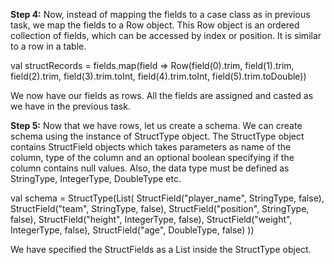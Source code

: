 
**Step 4:** Now, instead of mapping the fields to a case class as in previous task, we map the fields to a Row object. This Row object is an ordered collection of fields, which can be accessed by index or position. It is similar to a row in a table.

val structRecords = fields.map(field => Row(field(0).trim, field(1).trim, field(2).trim, field(3).trim.toInt, field(4).trim.toInt, field(5).trim.toDouble))

We now have our fields as rows. All the fields are assigned and casted as we have in the previous task.

**Step 5:** Now that we have rows, let us create a schema. We can create schema using the instance of StructType object. The StructType object contains StructField objects which takes parameters as name of the column, type of the column and an optional boolean specifying if the column contains null values. Also, the data type must be defined as StringType, IntegerType, DoubleType etc.




val schema = StructType(List(
  StructField("player_name", StringType, false),
  StructField("team", StringType, false),
  StructField("position", StringType, false),
  StructField("height", IntegerType, false),
  StructField("weight", IntegerType, false),
  StructField("age", DoubleType, false)
))

We have specified the StructFields as a List inside the StructType object.
